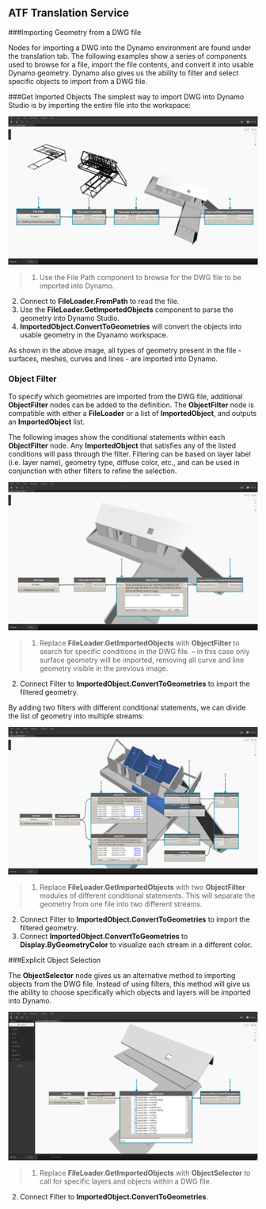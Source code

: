 ## ATF Translation Service


###Importing Geometry from a DWG file

Nodes for importing a DWG into the Dynamo environment are found under the translation tab.  The following examples show a series of components used to browse for a file, import the file contents, and convert it into usable Dynamo geometry. Dynamo also gives us the ability to filter and select specific objects to import from a DWG file.

###Get Imported Objects
The simplest way to import DWG into Dynamo Studio is by importing the entire file into the workspace:

![GetImportedObjects](images/5-8/GetImportedObjects.jpg)

>1.	Use the File Path component to browse for the DWG file to be imported into Dynamo.
2.	Connect to **FileLoader.FromPath** to read the file.
3.	Use the **FileLoader.GetImportedObjects** component to parse the geometry into Dynamo Studio.
4.	**ImportedObject.ConvertToGeometries** will convert the objects into usable geometry in the Dyanamo workspace.

As shown in the above image, all types of geometry present in the file - surfaces, meshes, curves and lines - are imported into Dynamo.

### Object Filter
To specify which geometries are imported from the DWG file, additional **ObjectFilter** nodes can be added to the definition. The **ObjectFilter** node is compatible with either a **FileLoader** or a list of **ImportedObject**, and outputs an **ImportedObject** list.

The following images show the conditional statements within each **ObjectFilter** node. Any **ImportedObject** that satisfies any of the listed conditions will pass through the filter. Filtering can be based on layer label (i.e. layer name), geometry type, diffuse color, etc., and can be used in conjunction with other filters to refine the selection. 

![ObjectFilter1](images/5-8/ObjectFilter01.jpg)

>1.	Replace **FileLoader.GetImportedObjects** with **ObjectFilter** to search for specific conditions in the DWG file. – in this case only surface geometry will be imported, removing all curve and line geometry visible in the previous image.
2.	Connect Filter to **ImportedObject.ConvertToGeometries** to import the filtered geometry.

By adding two filters with different conditional statements, we can divide the list of geometry into multiple streams:

![ObjectFilter2](images/5-8/ObjectFilter02.jpg)

>1.	Replace **FileLoader.GetImportedObjects** with two **ObjectFilter** modules of different conditional statements. This will separate the geometry from one file into two different streams.
2.	Connect Filter to **ImportedObject.ConvertToGeometries** to import the filtered geometry.
3.	Connect **ImportedObject.ConvertToGeometries** to **Display.ByGeometryColor** to visualize each stream in a different color. 

###Explicit Object Selection

The **ObjectSelector** node gives us an alternative method to importing objects from the DWG file. Instead of using filters, this method will give us the ability to choose specifically which objects and layers will be imported into Dynamo.

![Point to Curve](images/5-8/ObjectSelector.jpg)
>1. Replace **FileLoader.GetImportedObjects** with **ObjectSelector** to call for specific layers and objects within a DWG file.
2. Connect Filter to **ImportedObject.ConvertToGeometries**. 

